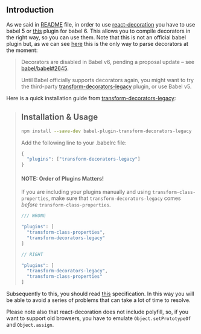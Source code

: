 ## Introduction

As we said in [README](https://github.com/mbasso/react-decoration/blob/master/README.md) file, in order to use [react-decoration](https://github.com/mbasso/react-decoration) you have to use babel 5 or [this](https://github.com/loganfsmyth/babel-plugin-transform-decorators-legacy) plugin for babel 6. This allows you to compile decorators in the right way, so you can use them.
Note that this is not an official babel plugin but, as we can see [here](http://babeljs.io/docs/plugins/transform-decorators/) this is the only way to parse decorators at the moment:

> Decorators are disabled in Babel v6, pending a proposal update – see [babel/babel#2645](https://github.com/babel/babel/issues/2645).
> 
> Until Babel officially supports decorators again, you might want to try the third-party [transform-decorators-legacy](https://github.com/loganfsmyth/babel-plugin-transform-decorators-legacy) plugin, or use Babel v5.

Here is a quick installation guide from [transform-decorators-legacy](https://github.com/loganfsmyth/babel-plugin-transform-decorators-legacy):

> ## Installation & Usage
> 
> ```bash
> npm install --save-dev babel-plugin-transform-decorators-legacy
> ```
>     
> Add the following line to your .babelrc file:
> 
> ```js
> {
>   "plugins": ["transform-decorators-legacy"]
> }
> ```
>     
> #### NOTE: Order of Plugins Matters!
> If you are including your plugins manually and using `transform-class-properties`, make sure that `transform-decorators-legacy` comes *before* `transform-class-properties`.
> 
> ```js
> /// WRONG
> 
> "plugins": [
>   "transform-class-properties",
>   "transform-decorators-legacy"
> ]
> 
> // RIGHT
> 
> "plugins": [
>   "transform-decorators-legacy",
>   "transform-class-properties"
> ]
> ```

Subsequently to this, you should read [this](https://github.com/loganfsmyth/babel-plugin-transform-decorators-legacy#best-effort) 
specification. In this way you will be able to avoid a series of problems that can take a lot of time to resolve.

Please note also that react-decoration does not include polyfill, so, if you want to support old browsers, you have to emulate `Object.setPrototypeOf` and `Object.assign`.